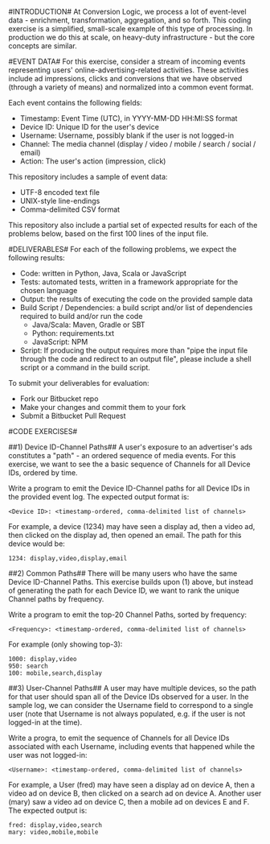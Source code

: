 #INTRODUCTION#
At Conversion Logic, we process a lot of event-level data - enrichment, transformation, aggregation, and so forth. This coding exercise is a simplified, small-scale example of this type of processing. In production we do this at scale, on heavy-duty infrastructure - but the core concepts are similar.

#EVENT DATA#
For this exercise, consider a stream of incoming events representing users' online-advertising-related activities. These activities include ad impressions, clicks and conversions that we have observed (through a variety of means) and normalized into a common event format.

Each event contains the following fields:

* Timestamp: Event Time (UTC), in YYYY-MM-DD HH:MI:SS format
* Device ID: Unique ID for the user's device
* Username: Username, possibly blank if the user is not logged-in
* Channel: The media channel (display / video / mobile / search / social / email)
* Action: The user's action (impression, click)

This repository includes a sample of event data:

- UTF-8 encoded text file
- UNIX-style line-endings
- Comma-delimited CSV format

This repository also include a partial set of expected results for each of the problems below, based on the first 100 lines of the input file.

#DELIVERABLES#
For each of the following problems, we expect the following results:

- Code: written in Python, Java, Scala or JavaScript
- Tests: automated tests, written in a framework appropriate for the chosen language
- Output: the results of executing the code on the provided sample data
- Build Script / Dependencies: a build script and/or list of dependencies required to build and/or run the code
  - Java/Scala: Maven, Gradle or SBT
  - Python: requirements.txt
  - JavaScript: NPM
- Script: If producing the output requires more than "pipe the input file through the code and redirect to an output file", please include a shell script or a command in the build script.

To submit your deliverables for evaluation:

- Fork our Bitbucket repo
- Make your changes and commit them to your fork
- Submit a Bitbucket Pull Request


#CODE EXERCISES#

##1) Device ID-Channel Paths##
A user's exposure to an advertiser's ads constitutes a "path" - an ordered sequence of media events. For this exercise, we want to see the a basic sequence of Channels for all Device IDs, ordered by time.

Write a program to emit the Device ID-Channel paths for all Device IDs in the provided event log. The expected output format is:

    <Device ID>: <timestamp-ordered, comma-delimited list of channels>

For example, a device (1234) may have seen a display ad, then a video ad, then clicked on the display ad, then opened an email. The path for this device would be:

    1234: display,video,display,email



##2) Common Paths##
There will be many users who have the same Device ID-Channel Paths. This exercise builds upon (1) above, but instead of generating the path for each Device ID, we want to rank the unique Channel paths by frequency.

Write a program to emit the top-20 Channel Paths, sorted by frequency:

    <Frequency>: <timestamp-ordered, comma-delimited list of channels>

For example (only showing top-3):

    1000: display,video
    950: search
    100: mobile,search,display


##3) User-Channel Paths##
A user may have multiple devices, so the path for that user should span all of the Device IDs observed for a user. In the sample log, we can consider the Username field to correspond to a single user (note that Username is not always populated, e.g. if the user is not logged-in at the time). 

Write a progra, to emit the sequence of Channels for all Device IDs associated with each Username, including events that happened while the user was not logged-in:

    <Username>: <timestamp-ordered, comma-delimited list of channels>

For example, a User (fred) may have seen a display ad on device A, then a video ad on device B, then clicked on a search ad on device A. Another user (mary) saw a video ad on device C, then a mobile ad on devices E and F. The expected output is:

    fred: display,video,search
    mary: video,mobile,mobile
